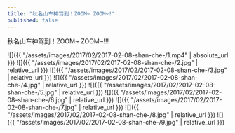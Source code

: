 ```yaml
---
title: "秋名山车神驾到！ZOOM~ ZOOM~!"
published: false
---
```

秋名山车神驾到！ZOOM~ ZOOM~!!!



![]({{ "/assets/images/2017/02/2017-02-08-shan-che-/1.mp4" | absolute_url }})
![]({{ "/assets/images/2017/02/2017-02-08-shan-che-/2.jpg" | relative_url }})
![]({{ "/assets/images/2017/02/2017-02-08-shan-che-/3.jpg" | relative_url }})
![]({{ "/assets/images/2017/02/2017-02-08-shan-che-/4.jpg" | relative_url }})
![]({{ "/assets/images/2017/02/2017-02-08-shan-che-/5.jpg" | relative_url }})
![]({{ "/assets/images/2017/02/2017-02-08-shan-che-/6.jpg" | relative_url }})
![]({{ "/assets/images/2017/02/2017-02-08-shan-che-/7.jpg" | relative_url }})
![]({{ "/assets/images/2017/02/2017-02-08-shan-che-/8.jpg" | relative_url }})
![]({{ "/assets/images/2017/02/2017-02-08-shan-che-/9.jpg" | relative_url }})

